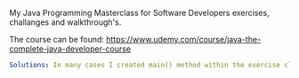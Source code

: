 My Java Programming Masterclass for Software Developers exercises, challanges and walkthrough's.

The course can be found: https://www.udemy.com/course/java-the-complete-java-developer-course
```yaml
Solutions: In many cases I created main() method within the exercise class to test the solution. In that case, you need to remove main() before submitting the solution.

```


